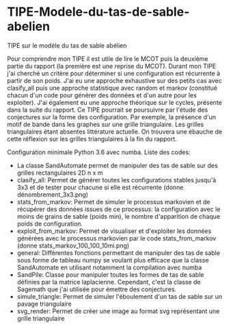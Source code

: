 # TIPE-Modele-du-tas-de-sable-abelien
TIPE sur le modèle du tas de sable abélien

Pour comprendre mon TIPE il est utile de lire le MCOT puis la deuxième partie du rapport (la première est une reprise du MCOT). Durant mon TIPE j'ai cherché un critère pour déterminer si une configuration est récurrente à partir de son poids. J'ai eu une approche exhaustive sur des petits cas avec clasify_all puis une approche statistique avec random et markov (constitué chacun d'un code pour générer des données et d'un autre pour les exploiter). J'ai également eu une approche théorique sur le cycles, présente dans la suite du rapport. Ce TIPE pourrait se poursuivre par l'étude des conjectures sur la forme des configuration. Par exemple, la présence d'un motif de bande dans les graphes sur une grille triangulaire. Les grilles triangulaires étant absentes littérature actuelle. On trouvera une ébauche de cette réflexion sur les grilles triangulaires à la fin du rapport.


Configuration minimale Python 3.6 avec numba. 
Liste des codes:
- La classe SandAutomate permet de manipuler des tas de sable sur des grilles rectangulaires 2D n x m
- clasify_all: Permet de générer toutes les configurations stables jusqu'à 3x3 et de tester pour chacune si elle est récurrente (donne dénombrement_3x3.png)
- stats_from_markov: Permet de simuler le processus markovien et de récupérer des données issues de ce processus: la configuration avec le moins de grains de sable (poids min), le nombre d'apparition de chaque poids de configuration.
- exploit_from_markov: Permet de visualiser et d'exploiter les données générées avec le processus markovien par le code stats_from_markov (donne stats_markov_100_100_10mi.png)
- general: Différentes fonctions permettant de manipuler des tas de sable sous forme de tableau numpy se voulant plus efficace que la classe SandAutomate en utilisant notamment la compilation avec numba
- SandPile: Classe pour manipuler toutes les formes de tas de sable définies par la matrice laplacienne. Cependant, c'est la classe de Sagemath que j'ai utilisée pour émettre des conjectures.
- simule_triangle: Permet de simuler l'éboulement d'un tas de sable sur un pavage triangulaire
- svg_render: Permet de créer une image au format svg représentant une grille triangulaire
